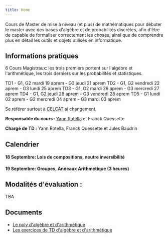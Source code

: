 ```yaml
---
title: Home
---
```

Cours de Master de mise à niveau (et plus) de mathématiques pour débuter le master avec des bases d'algèbre et de probabilités discrètes, afin d'être de capable de formaliser correctement les choses, ainsi que de comprendre plus en détail les outils et objets utilisés en informatique.

## Informations pratiques

6 Cours Magistraux: les trois premiers portent sur l'algèbre et l'arithmétique, les trois derniers sur les probabilités et statistiques.

TD1 - G1, G2 mardi 19 aprem - G3 jeudi 21 aprem
TD2 - G1, G2 vendredi 22 aprem - G3 lundi 25 aprem
TD3 - G1, G2 mardi 26 aprem - G3 mercredi 27 aprem
TD4 - G1, G2 jeudi 28 aprem - G3 vendredi 28 aprem
TD5 - G1 lundi 02 aprem - G2 mercredi 04 aprem - G3 mardi 03 aprem

Se référer surtout à [CELCAT](https://edt.uvsq.fr/cal?vt=month&dt=2023-03-13&et=module&fid0=MIN17217) si changement.

**Responsable du cours :** [Yann Rotella](https://rotella.fr/) et Franck Quessette

**Chargé de TD :** Yann Rotella, Franck Quessette et Jules Baudrin


## Calendrier


#### 18 Septembre: Lois de compositions, neutre inversibilité

#### 19 Septembre: Groupes, Anneaux Arithmétique (3 heures)

  
## Modalités d'évaluation :

TBA

## Documents

 - [Le poly d'algèbre et d'arithmétique](docs/CM_algebre.pdf)
 - [Les exercices de TD d'algèbre et d'arithmétique](docs/TDalgebre.pdf)